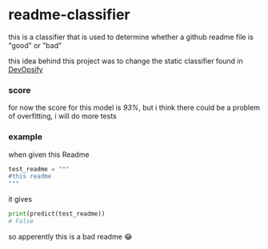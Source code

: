 # readme-classifier
this is a classifier that is used to determine whether a github readme file is "good" or "bad"

this idea behind this project was to change the static classifier found in [DevOpsify](https://github.com/oubaydos/DevOpsify)

### score 
for now the score for this model is *93%*, but i think there could be a problem of overfitting, i will do more tests 

### example
when given this Readme
```python
test_readme = """
#this readme
"""
```
it gives 
```python
print(predict(test_readme))
# False
```
so apperently this is a bad readme 😂
